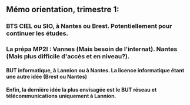 ## Mémo orientation, trimestre 1:
### BTS CIEL ou SIO, à Nantes ou Brest. Potentiellement pour continuer les études.
### La prépa MP2I : Vannes (Mais besoin de l'internat). Nantes (Mais plus difficile d'accès et en niveau?).

#### BUT informatique, à Lannion ou à Nantes. La licence informatique étant une autre idée (Brest ou Nantes)
#### Enfin, la dernière idée la plus envisagée est le BUT réseau et télécommunications uniquement à Lannion. 
